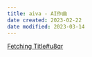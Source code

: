 ```yaml
---
title: aiva - AI作曲
date created: 2023-02-22
date modified: 2023-03-14
---
```


[Fetching Title#u8qr](https://www.aiva.ai/)
